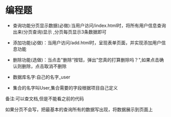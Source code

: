 # 编程题

- 查询功能分页显示数据(必做):当用户访问/index.html时，将所有用户信息查询出来(分页查询)显示 ,分页每页显示3条数据即可 

- 添加功能(必做)：当用户访问/add.html时，呈现表单页面，并实现添加用户信息功能

- 删除功能(选做)：当点击"删除“按钮，弹出"您真的打算删除吗？",如果点击确认则删除，点击取消不删除

- 数据库名字:自己的名字_user

- 集合的名字叫User,集合需要的字段根据项目自己定义

备注:可以查文档,但是不能看之前的代码

​        如果分页不会写，把最基本的查询所有的数据写出现，将数据展示到页面上